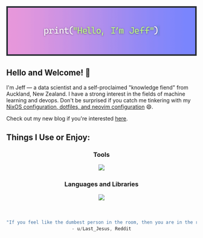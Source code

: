 <img id="banner" src="https://raw.githubusercontent.com/Zenoix/Zenoix/master/github-banner.gif" draggable="false">

<h2>Hello and Welcome! 👋</h2>

I'm Jeff — a data scientist and a self-proclaimed "knowledge fiend" from Auckland, New Zealand. I have a strong interest in the fields of machine learning and devops. Don't be surprised if you catch me tinkering with my <a href="https://github.com/zenoix/walnut-environment" target="_blank" rel="noopener noreferrer">NixOS configuration, dotfiles, and neovim configuration</a> :smile:.

Check out my new blog if you're interested [here](https://www.zenoix.com).

<h2>Things I Use or Enjoy:</h2>
<h3 align="center">Tools</h3>
<p align="center">
  <a href="https://github.com/zenoix/walnut-environment" target="_blank" rel="noopener noreferrer">
    <img src="https://skillicons.dev/icons?i=azure,docker,git,github,githubactions,neovim,nix,ubuntu&perline=4" />
  </a>
</p>

<h3 align="center">Languages and Libraries</h3>
<p align="center">
  <a href="https://github.com/zenoix/walnut-environment" target="_blank" rel="noopener noreferrer">
    <img src="https://skillicons.dev/icons?i=astro,fastapi,go,opencv,py,r,sklearn,tensorflow&perline=4" />
  </a>
</p>

<h2></h2>
<div align="center">

```scala

"If you feel like the dumbest person in the room, then you are in the right room."
- u/Last_Jesus, Reddit
```
</div>
